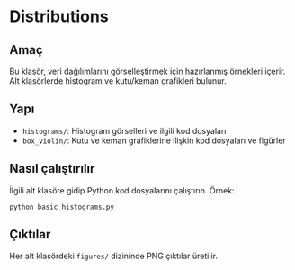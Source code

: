 Distributions
=============

Amaç
----
Bu klasör, veri dağılımlarını görselleştirmek için hazırlanmış örnekleri içerir. Alt klasörlerde histogram ve kutu/keman grafikleri bulunur.

Yapı
----
- `histograms/`: Histogram görselleri ve ilgili kod dosyaları
- `box_violin/`: Kutu ve keman grafiklerine ilişkin kod dosyaları ve figürler

Nasıl çalıştırılır
------------------
İlgili alt klasöre gidip Python kod dosyalarını çalıştırın. Örnek:

```
python basic_histograms.py
```

Çıktılar
--------
Her alt klasördeki `figures/` dizininde PNG çıktılar üretilir.


